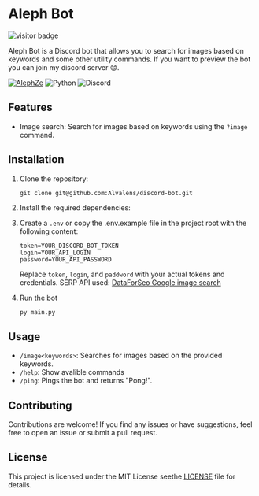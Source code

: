 # Aleph Bot

![visitor badge](https://visitor-badge.laobi.icu/badge?page_id=alvalens.visitor-badge)

Aleph Bot is a Discord bot that allows you to search for images based on keywords and some other utility commands. If you want to preview the bot you can join my discord server 😊.

[![AlephZe](https://dcbadge.vercel.app/api/server/cZH93kM)](https://discord.gg/cZH93kM) ![Python](https://img.shields.io/badge/python-3670A0?style=for-the-badge&logo=python&logoColor=ffdd54) ![Discord](https://img.shields.io/badge/Discord-%235865F2.svg?style=for-the-badge&logo=discord&logoColor=white)

## Features

- Image search: Search for images based on keywords using the `?image` command.

## Installation

1. Clone the repository:

   ```git
   git clone git@github.com:Alvalens/discord-bot.git
   ```
2. Install the required dependencies:
3. Create a `.env` or copy the .env.example file in the project root with the following content:

   ```
   token=YOUR_DISCORD_BOT_TOKEN
   login=YOUR_API_LOGIN
   password=YOUR_API_PASSWORD
   ```

   Replace `token`, `login`, and `paddword` with your actual tokens and credentials. SERP API used: [DataForSeo Google image search](https://dataforseo.com/)
4. Run the bot

   ```python
   py main.py
   ```

## Usage

* `/image<keywords>`: Searches for images based on the provided keywords.
* `/help`: Show avalible commands
* `/ping`: Pings the bot and returns "Pong!".

## Contributing

Contributions are welcome! If you find any issues or have suggestions, feel free to open an issue or submit a pull request.

## License

This project is licensed under the MIT License seethe [LICENSE](LICENSE) file for details.
